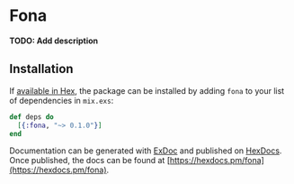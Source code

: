 # Fona

**TODO: Add description**

## Installation

If [available in Hex](https://hex.pm/docs/publish), the package can be installed
by adding `fona` to your list of dependencies in `mix.exs`:

```elixir
def deps do
  [{:fona, "~> 0.1.0"}]
end
```

Documentation can be generated with [ExDoc](https://github.com/elixir-lang/ex_doc)
and published on [HexDocs](https://hexdocs.pm). Once published, the docs can
be found at [https://hexdocs.pm/fona](https://hexdocs.pm/fona).

